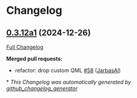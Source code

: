 # Changelog

## [0.3.12a1](https://github.com/OpenVoiceOS/ovos-skill-naptime/tree/0.3.12a1) (2024-12-26)

[Full Changelog](https://github.com/OpenVoiceOS/ovos-skill-naptime/compare/0.3.11...0.3.12a1)

**Merged pull requests:**

- refactor: drop custom QML [\#58](https://github.com/OpenVoiceOS/ovos-skill-naptime/pull/58) ([JarbasAl](https://github.com/JarbasAl))



\* *This Changelog was automatically generated by [github_changelog_generator](https://github.com/github-changelog-generator/github-changelog-generator)*
